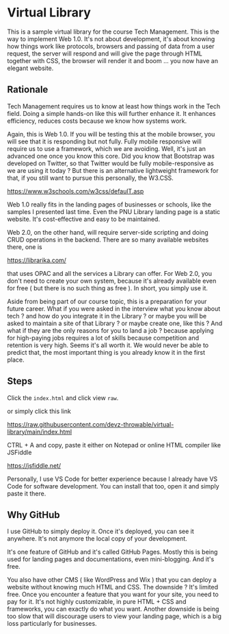 # Virtual Library
This is a sample virtual library for the course 
Tech Management. This is the way to implement
Web 1.0. It's not about development, it's
about knowing how things work like
protocols, browsers and passing of data
from a user request, the server will respond
and will give the page through HTML together
with CSS, the browser will render it
and boom ... you now have an elegant website.

## Rationale
Tech Management requires us to know at least 
how things work in the Tech field. 
Doing a simple hands-on like
this will further enhance it. It enhances
efficiency, reduces costs because we know
how systems work. 

Again, this is Web 1.0. If you will be testing
this at the mobile browser, you will see
that it is responding but not fully. Fully
mobile responsive will require us to use a
framework, which we are avoiding. Well, it's
just an advanced one once you know this core.
Did you know that Bootstrap was developed
on Twitter, so that Twitter would be 
fully mobile-responsive as we are using it 
today ? But there is an alternative lightweight
framework for that, if you still want to pursue
this personally, the W3.CSS.

https://www.w3schools.com/w3css/defaulT.asp

Web 1.0 really fits in the landing pages
of businesses or schools, like the samples
I presented last time. Even the PNU Library
landing page is a static website. It's cost-effective
and easy to be maintained.

Web 2.0, on the other hand, will require
server-side scripting and doing CRUD
operations in the backend.
There are so many available websites there, 
one is 

https://librarika.com/

that uses OPAC and all the services a Library
can offer. For Web 2.0, you don't need to 
create your own system, because it's already
available even for free ( but there is no
such thing as free ). In short, you simply
use it.

Aside from being part of our course topic,
this is a preparation for your future career.
What if you were asked in the interview
what you know about tech ? and how do you
integrate it in the Library ? or maybe
you will be asked to maintain a site of that
Library ? or maybe create one, like this ?
And what if they are the only reasons 
for you to land a job ? because applying for
high-paying jobs requires a lot of skills
because competition and retention is very high.
Seems it's all worth it.
We would never be able to predict that, 
the most important thing is you already know
it in the first place.

## Steps
Click the `index.html` and click view `raw`.

or simply click this link

<https://raw.githubusercontent.com/devz-throwable/virtual-library/main/index.html>

CTRL + A and copy, paste it either on Notepad
or online HTML compiler like JSFiddle

https://jsfiddle.net/

Personally, I use VS Code for better experience
because I already have VS Code for software development.
You can install that too, open it and simply paste it there.

## Why GitHub
I use GitHub to simply deploy it. Once it's deployed,
you can see it anywhere. It's not anymore the local copy
of your development. 

It's one feature of GitHub and it's called GitHub Pages.
Mostly this is being used for landing pages and documentations,
even mini-blogging. And it's free. 

You also have other CMS ( like WordPress and Wix ) 
that you can deploy a website
without knowing much HTML and CSS. The downside ? 
It's limited free. Once you encounter a feature that you 
want for your site, you need to pay for it. It's not
highly customizable, in pure HTML + CSS and frameworks,
you can exactly do what you want. Another downside is being
too slow that will discourage users to view your landing
page, which is a big loss particularly for businesses.
